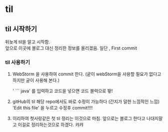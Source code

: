 # til
## til 시작하기
뒤늦게 til을 알고 시작함.  
앞으로 이곳에 블로그 대신 정리한 정보를 올리겠음.
일단 , First commit

### **til 사용하기**

1. WebStorm 을 사용하여  commit 한다.
(궅이 webStorm을 사용할 필요가 없다고 하지만 굳이 사용해 본다.)

    ' ``` java' 를 입력하고 코드을 넣으면 코드 블럭으로 뙇!

2. gitHub의 til 해당 repo에서도 바로 수정이 가능하다 
(간지가 덜한 느낌적인 느낌)
'Edit this file' 을 누르고 수정후 commit!!!!

3. 이리하여 첫사랑같은 첫 til 정리는 이것으로 마침.
앞으로는 블로그 한다고 나대지말고 이걸로 정리하는것으로 하겠다. 캬캬

        







